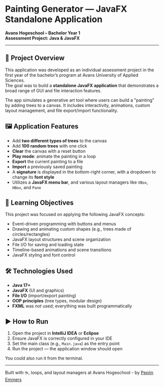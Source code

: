 # Painting Generator — JavaFX Standalone Application  
**Avans Hogeschool – Bachelor Year 1**  
**Assessment Project: Java & JavaFX**

---

## 🎨 Project Overview  
This application was developed as an individual assessment project in the first year of the bachelor’s program at Avans University of Applied Sciences.  
The goal was to build a **standalone JavaFX application** that demonstrates a broad range of GUI and file interaction features.

The app simulates a generative art tool where users can build a "painting" by adding trees to a canvas. It includes interactivity, animations, custom layout management, and file export/import functionality.

## 🖼️ Application Features  
- Add **two different types of trees** to the canvas  
- Add **100 random trees** with one click  
- **Clear** the canvas with a reset button  
- **Play mode**: animate the painting in a loop  
- **Export** the current painting to a file  
- **Import** a previously saved painting  
- A **signature** is displayed in the bottom-right corner, with a dropdown to change its **font style**  
- Utilizes a **JavaFX menu bar**, and various layout managers like `VBox`, `HBox`, and `Pane`

## 🧠 Learning Objectives  
This project was focused on applying the following JavaFX concepts:

- Event-driven programming with buttons and menus  
- Drawing and animating custom shapes (e.g., trees made of circles/rectangles)  
- JavaFX layout structures and scene organization  
- File I/O for saving and loading state  
- Timeline-based animations and scene transitions  
- JavaFX styling and font control

## 🛠️ Technologies Used  
- **Java 17+**  
- **JavaFX** (UI and graphics)  
- **File I/O** (import/export painting)  
- **OOP principles** (tree types, modular design)  
- **FXML** was *not* used; everything was built programmatically

## ▶️ How to Run  
1. Open the project in **IntelliJ IDEA** or **Eclipse**  
2. Ensure JavaFX is correctly configured in your IDE  
3. Set the main class (e.g., `Main.java`) as the entry point  
4. Run the project — the application window should open

You could also run it from the terminal.

---

Built with ☕, loops, and layout managers at Avans Hogeschool - by [Pepijn Emmers](https://pepijnemmers.nl)

